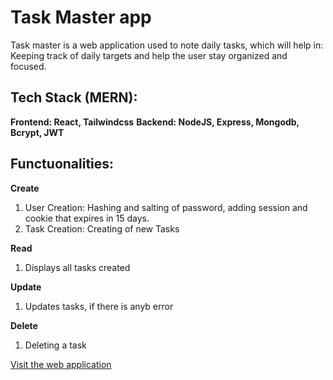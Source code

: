 # Task Master app

Task master is a web application used to note daily tasks, which will help in:
Keeping track of daily targets and help the user stay organized and focused.

## Tech Stack (MERN):

**Frontend: React, Tailwindcss**
**Backend: NodeJS, Express, Mongodb, Bcrypt, JWT**

## Functuonalities:

**Create**

1. User Creation: Hashing and salting of password, adding session and cookie that expires in 15 days.
2. Task Creation: Creating of new Tasks

**Read**

1. Displays all tasks created

**Update**

1. Updates tasks, if there is anyb error

**Delete**

1. Deleting a task

[Visit the web application](https://task-master-hzu3.onrender.com/)
